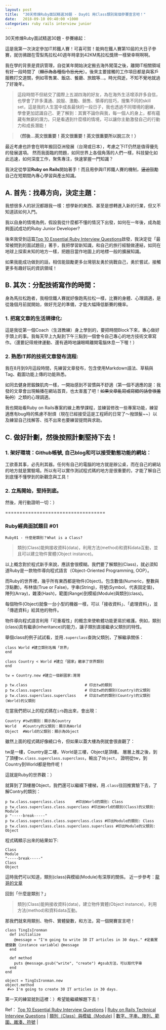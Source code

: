 ```yaml
---
layout: post
title:  "30天修煉Ruby面試精選30題 - Day01 用Class類別寫個參賽宣言吧！"
date:   2018-09-10 09:40:00 +1000
categories: ruby rails interview junior
---
```

30天修煉Ruby面試精選30題 - 參賽緣起：

這是我第一次決定參加IT邦鐵人賽！可喜可賀！能夠在鐵人賽第10屆的大日子參賽，就彷彿跟在雪梨馬拉松40週年時拿到42KM馬拉松獎牌一樣榮幸啊啊啊。

我在學的背景是資訊管理，自從某年開始決定搬去海外闖蕩之後，離開IT相關領域有好一段時間了（~~顯示為各種指令忘光光~~）。後來主要接觸的工作項目都是與客戶服務打交道關，例如零售業、飯店、餐廳、旅館等...。時光飛逝，不知不覺地就過了好幾年。

> 這段時間不但結交了國際上五湖四海的好友，為在海外生活增添許多自信，也學會了許多溝通、說服、激勵、銷售、領導的技巧，搜集不同的skill set，這是我的人生當中成長最快的一段日子，我也透過不同環境的磨練，學會更加認識自己、更了解到：其實不論你與我，每一個人的身上，都有蘊藏有無窮的潛力。只是看遇到什麼樣的情境，可以讓你主動激發自己的行動力和成長潛能！

>**（然後...英文很重要！英文很重要！英文很重要所以說三次！）**

最近考慮也許會在明年搬回亞洲發展（台灣或日本），考慮之下IT仍然是值得優先的發展選項。
然而我面臨的問題，如同世界上各個角落的人們一樣，科技變化如此迅速，如何深度工作，聚焦專注，快速掌握一門知識？

我決定從學習**Ruby on Rails**開始著手！而且用參與IT邦鐵人賽的機制，~~逼迫~~鼓勵自己在短期間內專心學習與產出知識。

## A. 首先：找尋方向，決定主題：

我想很多人的狀況都跟我一樣：想學新的東西、甚至是想轉進入新的行業，但又不知道該如何入門。

我以自身的情境為例，假設我從什麼都不懂的情況下出發，如何在一年後，成為能夠面試成功的Ruby Junior Developer?

後來我受到這篇[Top 10 Essential Ruby Interview Questions](https://blog.bater.gq/ruby/2018/02/02/top-10-essential-ruby-interview-questions.html)啟發，我決定從「最常被問到的面試題目」著手，我把學習新知識，和自己的旅行經驗做連結，如同在地球上探索未知的地方一樣，把題目當作地圖上的地標一般的擴展知識。

如果我能成功做到的話，相信能鼓勵更多台灣朋友勇於挑戰自己，勇於嘗試，接觸更多有趣好玩的資訊領域！

## B. 其次：分配技術寫作的時間：

身為馬拉松跑者，我相信鐵人賽就好像跑馬拉松一樣，比賽的身體、心理調適，是從幾個月前就開始，做好充足的準備，才能大幅降低斷賽的機率。

### 1. 把寫文章的生活規律化:

這是我從第一個Coach（生涯教練）身上學到的，要把時間Block下來，專心做好手頭上的事。我每天早上九點到下午三點到一個會令自己專心的地方技術文章寫作。（還要記得規律運動、還有適時地讓眼睛離開電腦休息一下喔！）

### 2. 熟悉IT邦的技術文章發布流程:

我在8月到9月這段時間，先練習文章發布，包含使用Markdown語法、草稿與Tag、截圖功能上傳的功能熟悉。
  
如同去健身房鍛鍊肌肉一樣，一開始感到不習慣與不舒適（第一個不適應的是：我發的文章會出現輪播在網站首頁，也太害羞了吧！~~如果文章亂寫或寫錯的話會很羞恥的~~）之類的心理調適。

我也開始看Ruby on Rails專案的線上教學課程，並練習修改一些專案功能，練習適應有bug時的焦慮不耐煩（現在已經接受這是工程師的日常了～撥頭髮~~）以及練習自己找解答、找不出來也要練習提問與求助。


## C. 做好計劃，然後按照計劃堅持下去！

### 1. 架好環境：Github帳號, 自己blog和可以接受動態功能的網站：

工欲善其事，必先利其器。任何有自己的電腦的地方就是辦公桌，而在自己的網站的地方就是實驗場。所以有可以實作測試程式碼的地方是很重要的，才能了解自己到底懂不懂學到的新觀念與工具！

### 2. 立馬開始，堅持到底。 


然後，用行動證明一切：）

===================================

### Ruby經典面試題目 #01

` Ruby01 - 什麼是類別？What is a Class? `

> 類別(Class)能夠接收資料(data)，利用方法(method)和資料data互動，並且可以建立物件實體(Object instance)。

以上概念對於程式新手來說，應該會很模糊。我們要了解類別(Class)，就必須知道Ruby是一款物件導向程式語言（Object-Oriented Programming, OOP）。

而Ruby的世界裡，幾乎所有東西都是物件(Object)。包含數值(Numeric，整數與浮點數)，布林值(True or False)，字串(String)，符號(Symbol，代表固定值)，陣列(Array)，雜湊(Hash)，範圍(Range)到模組(Module)與類別(class)。

每個物件(Object)就像一台小型的機器一樣，可以「接收資料」、「處理資料」，並「傳遞資料」給其他的物件。

物件導向程式語言利用「可重複性」的概念來使軟體功能更易於維護。例如，類別(class)具有繼承(inheritance)的能力，讓子類別直接繼承父類別的特性。

舉個class的例子試試看，並用`.superclass`查詢父類別，了解繼承關係：

```
class World #建立類別名稱「世界」
end

class Country < World #建立「國家」繼承了世界類別
end

tw = Country.new #建立一個新國家:灣灣

p tw.class 						 	# 印出tw的類別
p tw.class.superclass 		   		# 印出tw的的類別(Country)的父類別
p tw.class.superclass.superclass    # 印出tw的的類別(Country)的父類別(World)的父類別
```
在當我們把以上的程式碼在`irb`跑出來，會出現：
```
Country #tw的類別：顯示為Country  
World   #Country的父類別：顯示為World
Object  #World的父類別：顯示為Object
```

雖然上面的程式碼好像繞口令，但如果以蓋大樓為例就會很直觀了：

tw是一樓，Country是二樓，Ｗorld是三樓，Object是頂樓。
層層上推之後，到了頂樓`tw.class.superclass.superclass`，輸出了`Object`，
證明從tw，到Country到World都是物件呢！

這就是Ruby的世界觀：）


就算到了頂樓層Object，我們還可以繼續下樓梯，用`.class`往回推實驗下去，了解Contry的類別：
```
p tw.class.superclass.class 	#印出World的類別: Class 
p tw.class.superclass.class.superclass #印出World的類別(Class)的父類別: Module
p "-----break-----"
p tw.class.superclass.class.superclass.class #印出Module的類別: Class
p tw.class.superclass.class.superclass.superclass #印出Module的父類別: Object 
```
程式碼顯示出來的結果如下:
```
Class
Module
"-----break-----"
Class
Object
```
這時我們可以知道，類別(class)與模組(Module)有深厚的關係。
近一步參考：[龍哥的文章](https://railsbook.tw/chapters/08-ruby-basic-4.html)

回到「什麼是類別？」

> 類別(Class)能夠接收資料(data)，建立物件實體(Object instance)，利用方法(method)和資料data互動。


那我們就來用類別、物件、實體變數，和方法，寫一個開賽宣言吧！
```
class TingIsIronman
  def initialize
    @message = "I'm going to write 30 IT articles in 30 days." #定義實體變數（instance variable）@message
  end

  def method
    puts @message.gsub("write", "create") #gsub方法，可以取代字串
  end
end

object = TingIsIronman.new
object.method
 #=> I'm going to create 30 IT articles in 30 days.
```

第一天的練習就到這裡：）希望能繼續解題下去！


Ref：
[Top 10 Essential Ruby Interview Questions](https://blog.bater.gq/ruby/2018/02/02/top-10-essential-ruby-interview-questions.html) |
[Ruby on Rails Technical Interview Questions](https://github.com/timurcatakli/ruby-on-rails-interview-questions-answers) |
[類別（Class）與模組（Module)](https://railsbook.tw/chapters/08-ruby-basic-4.html) |
[數字、字串、陣列、範圍、雜湊、符號](https://railsbook.tw/chapters/06-ruby-basic-2.html) |